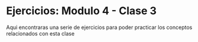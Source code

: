 # Ejercicios: Modulo 4 - Clase 3

Aqui encontraras una serie de ejercicios para poder practicar los conceptos relacionados con esta clase
